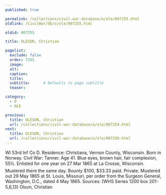 ```yaml
---
published: true

permalink: /collections/civil-war-database/o/ole/007255.html
oldlink: /CivilWar/db/o/ole/007255.html

oldid: 007255

title: OLESON, Christian

pagelist:
  exclude: false
  order: 7255
  image: 
  alt:
  caption:
  title:
  subtitle:      # Defaults to page subtitle
  teaser:

category: 
  - O 
  - OLE

previous:
  title: OLESON, Christian
  url: /collections/civil-war-database/o/ole/007254.html  
next:
  title: OLESON, Christian
  url: /collections/civil-war-database/o/ole/007256.html   
---
```

WI 53rd Inf Co D. Residence: Christiana, Vernon County, Wisconsin. Born in Norway. Civil War: Tanner. Age 41. Blue eyes, brown hair, fair complexion, 5&#146;5&frac12;&#148;. Enlisted for one year on 27 Mar 1865 at La Crosse, Wisconsin. Mustered there the same day. Bounty $100, $33.33 paid. Private. Mustered out 29 May 1865 at St. Louis, Missouri, per order from the Surgeon General, Washington, D.C., dated 4 May 1865. Sources: (WHS Series 1200 box 201-5,6,13) &#147;Olson, Christian&#148;